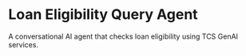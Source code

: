 # Loan Eligibility Query Agent

A conversational AI agent that checks loan eligibility using TCS GenAI services.

